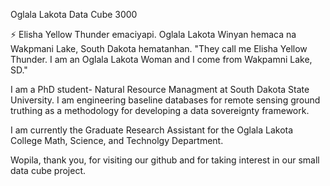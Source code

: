 Oglala Lakota Data Cube 3000

⚡  Elisha Yellow Thunder emaciyapi. Oglala Lakota Winyan hemaca na Wakpmani Lake, South Dakota hematanhan. "They call me Elisha Yellow Thunder. I am an Oglala Lakota Woman and I come from Wakpamni Lake, SD."

I am a PhD student- Natural Resource Managment at South Dakota State University. I am engineering baseline databases for remote sensing ground truthing as a methodology for developing a data sovereignty framework. 

I am currently the Graduate Research Assistant for the Oglala Lakota College Math, Science, and Technolgy Department.

Wopila, thank you, for visiting our github and for taking interest in our small data cube project. 

<!--
**oglalalakota-datacube3000/oglalalakota-datacube3000** is a ✨ _special_ ✨ repository because its `README.md` (this file) appears on your GitHub profile.

Here are some ideas to get you started:

- 🔭 I’m currently working on ...
- 🌱 I’m currently learning ...
- 👯 I’m looking to collaborate on ...
- 🤔 I’m looking for help with ...
- 💬 Ask me about ...
- 📫 How to reach me: ...
- 😄 Pronouns: ...
- ⚡ Fun fact: ...
-->
